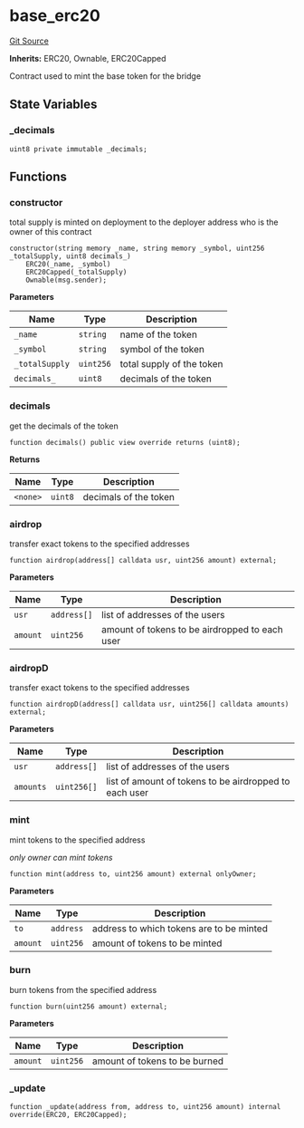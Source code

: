 # base_erc20
[Git Source](https://github.com/RealFevr/realfevr-nfts-bridge/blob/37cd7fa929a344934951d0ced8e23240aacbf261/src\base_erc20.sol)

**Inherits:**
ERC20, Ownable, ERC20Capped

Contract used to mint the base token for the bridge


## State Variables
### _decimals

```solidity
uint8 private immutable _decimals;
```


## Functions
### constructor

total supply is minted on deployment to the deployer address who is the owner of this contract


```solidity
constructor(string memory _name, string memory _symbol, uint256 _totalSupply, uint8 decimals_)
    ERC20(_name, _symbol)
    ERC20Capped(_totalSupply)
    Ownable(msg.sender);
```
**Parameters**

|Name|Type|Description|
|----|----|-----------|
|`_name`|`string`|name of the token|
|`_symbol`|`string`|symbol of the token|
|`_totalSupply`|`uint256`|total supply of the token|
|`decimals_`|`uint8`|decimals of the token|


### decimals

get the decimals of the token


```solidity
function decimals() public view override returns (uint8);
```
**Returns**

|Name|Type|Description|
|----|----|-----------|
|`<none>`|`uint8`|decimals of the token|


### airdrop

transfer exact tokens to the specified addresses


```solidity
function airdrop(address[] calldata usr, uint256 amount) external;
```
**Parameters**

|Name|Type|Description|
|----|----|-----------|
|`usr`|`address[]`|list of addresses of the users|
|`amount`|`uint256`|amount of tokens to be airdropped to each user|


### airdropD

transfer exact tokens to the specified addresses


```solidity
function airdropD(address[] calldata usr, uint256[] calldata amounts) external;
```
**Parameters**

|Name|Type|Description|
|----|----|-----------|
|`usr`|`address[]`|list of addresses of the users|
|`amounts`|`uint256[]`|list of amount of tokens to be airdropped to each user|


### mint

mint tokens to the specified address

*only owner can mint tokens*


```solidity
function mint(address to, uint256 amount) external onlyOwner;
```
**Parameters**

|Name|Type|Description|
|----|----|-----------|
|`to`|`address`|address to which tokens are to be minted|
|`amount`|`uint256`|amount of tokens to be minted|


### burn

burn tokens from the specified address


```solidity
function burn(uint256 amount) external;
```
**Parameters**

|Name|Type|Description|
|----|----|-----------|
|`amount`|`uint256`|amount of tokens to be burned|


### _update


```solidity
function _update(address from, address to, uint256 amount) internal override(ERC20, ERC20Capped);
```

